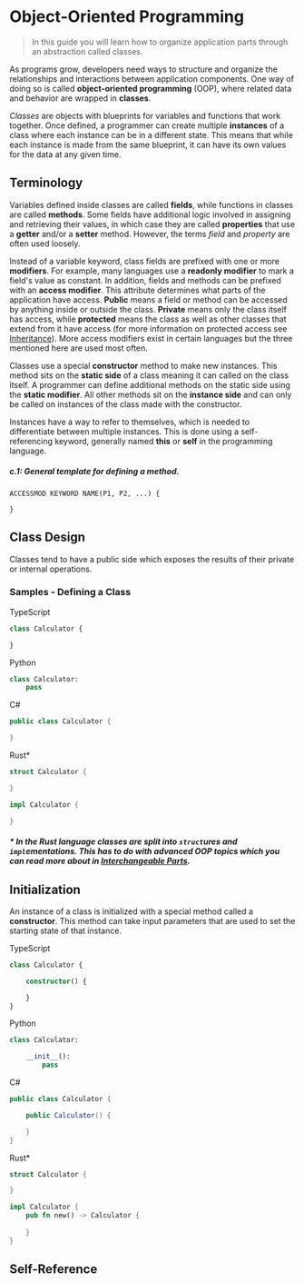 # Object-Oriented Programming

> In this guide you will learn how to organize application parts through an abstraction called classes.

As programs grow, developers need ways to structure and organize the relationships and interactions between application components. One way of doing so is called **object-oriented programming** (OOP), where related data and behavior are wrapped in **classes**.

_Classes_ are objects with blueprints for variables and functions that work together. Once defined, a programmer can create multiple **instances** of a class where each instance can be in a different state. This means that while each instance is made from the same blueprint, it can have its own values for the data at any given time.

## Terminology
Variables defined inside classes are called **fields**, while functions in classes are called **methods**.  Some fields have additional logic involved in assigning and retrieving their values, in which case they are called **properties** that use a **getter** and/or a **setter** method. However, the terms _field_ and _property_ are often used loosely.  

Instead of a variable keyword, class fields are prefixed with one or more **modifiers**. For example, many languages use a **readonly modifier** to mark a field's value as constant. In addition, fields and methods can be prefixed with an **access modifier**. This attribute determines what parts of the application have access. **Public** means a field or method can be accessed by anything inside or outside the class. **Private** means only the class itself has access, while **protected** means the class as well as other classes that extend from it have access (for more information on protected access see [Inheritance](interactions.md)). More access modifiers exist in certain languages but the three mentioned here are used most often.

Classes use a special **constructor** method to make new instances. This method sits on the **static side** of a class meaning it can called on the class itself. A programmer can define additional methods on the static side using the **static modifier**. All other methods sit on the **instance side** and can only be called on instances of the class made with the constructor.

Instances have a way to refer to themselves, which is needed to differentiate between multiple instances. This is done using a self-referencing keyword, generally named **this** or **self** in the programming language.

##### c.1: General template for defining a method.
```
ACCESSMOD KEYWORD NAME(P1, P2, ...) {

}
```

## Class Design
Classes tend to have a public side which exposes the results of their private or internal operations.



### Samples - Defining a Class

TypeScript
```typescript
class Calculator {

}
```

Python
```python
class Calculator:
    pass
```

C#
```csharp
public class Calculator {

}
```

Rust*
```rust
struct Calculator {

}

impl Calculator {

}
```
##### * In the Rust language classes are split into `struct`ures and `impl`ementations. This has to do with advanced OOP topics which you can read more about in [Interchangeable Parts](interchangeable-parts.md).

## Initialization
An instance of a class is initialized with a special method called a **constructor**. This method can take input parameters that are used to set the starting state of that instance.

TypeScript
```typescript
class Calculator {

    constructor() {

    }
}
```

Python
```python
class Calculator:

    __init__():
        pass
```

C#
```csharp
public class Calculator {

    public Calculator() {

    }
}
```

Rust*
```rust
struct Calculator {

}

impl Calculator {
    pub fn new() -> Calculator {
        
    }
}
```


## Self-Reference



## 